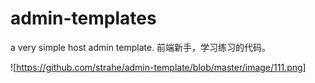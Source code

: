 # admin-templates
a very simple host admin template.
前端新手，学习练习的代码。

![https://github.com/strahe/admin-template/blob/master/image/111.png]
